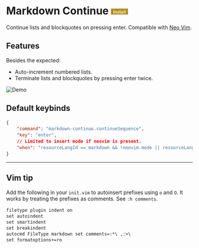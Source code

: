 # Markdown Continue [![](./assets/install.png)](vscode:extension/tejasvi.markdown-continue)


Continue lists and blockquotes on pressing enter. Compatible with [Neo Vim](https://github.com/asvetliakov/vscode-neovim).

## Features

Besides the expected:

* Auto-increment numbered lists.
* Terminate lists and blockquotes by pressing enter twice.

![Demo](https://user-images.githubusercontent.com/45873379/117921231-05041600-b30e-11eb-98f8-27e6a11cde1b.gif)

## Default keybinds

```json
{
    "command": "markdown-continue.continueSequence",
    "key": "enter",
    // Limited to insert mode if neovim is present.
    "when": "resourceLangId == markdown && !neovim.mode || resourceLangId == markdown && neovim.mode == 'insert'"
}
```

<!-- ## Release Notes

### 1.0.0

Initial release of ... -->


-----------------------------------------------------------------------------------------------------------

## Vim tip

Add the following in your `init.vim` to autoinsert prefixes using `o` and `O`. It works by treating the prefixes as comments. See `:h comments`.

```vim-script
filetype plugin indent on
set autoindent
set smartindent
set breakindent
autocmd FileType markdown set comments=:*\ ,:>\ 
set formatoptions+=ro 
```